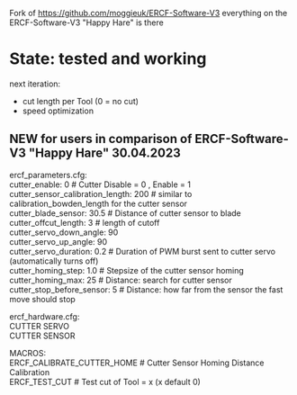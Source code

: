 
Fork of https://github.com/moggieuk/ERCF-Software-V3
everything on the ERCF-Software-V3 "Happy Hare" is there

# State: tested and working
next iteration:
- cut length per Tool (0 = no cut)
- speed optimization


## NEW for users in comparison of ERCF-Software-V3 "Happy Hare" 30.04.2023  
ercf_parameters.cfg:  
cutter_enable: 0						# Cutter Disable = 0 , Enable = 1  
cutter_sensor_calibration_length: 200	# similar to calibration_bowden_length for the cutter sensor  
cutter_blade_sensor: 30.5 				# Distance of cutter sensor to blade  
cutter_offcut_length: 3   				# length of cutoff  
cutter_servo_down_angle: 90				  
cutter_servo_up_angle: 90				  
cutter_servo_duration: 0.2				# Duration of PWM burst sent to cutter servo (automatically turns off)  
cutter_homing_step: 1.0					# Stepsize of the cutter sensor homing  
cutter_homing_max: 25 					# Distance: search for cutter sensor  
cutter_stop_before_sensor: 5 			# Distance: how far from the sensor the fast move should stop  
  
ercf_hardware.cfg:  
CUTTER SERVO  
CUTTER SENSOR  

MACROS:  
ERCF_CALIBRATE_CUTTER_HOME				# Cutter Sensor Homing Distance Calibration  
ERCF_TEST_CUT							# Test cut of Tool = x (x default 0)  


